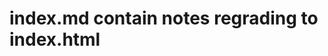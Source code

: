 # index.md contain notes regrading to index.html

<div id="root"></div>   <!--to ye apne ui ko apne andar sama leta hai -->

<script type="module" src="/src/main.jsx"></script> <!--aur ye us ui tak pahuchata hai hame and uski coding vagerah isime hoti hai -->
<!--ab apan jate hai src folder ke main.jsx me -->


